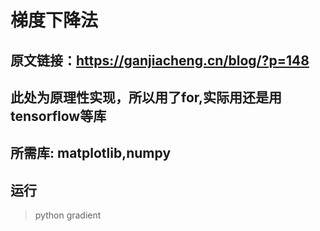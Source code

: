 # 梯度下降法

## 原文链接：https://ganjiacheng.cn/blog/?p=148

## 此处为原理性实现，所以用了for,实际用还是用tensorflow等库

## 所需库: matplotlib,numpy

## 运行

>python gradient